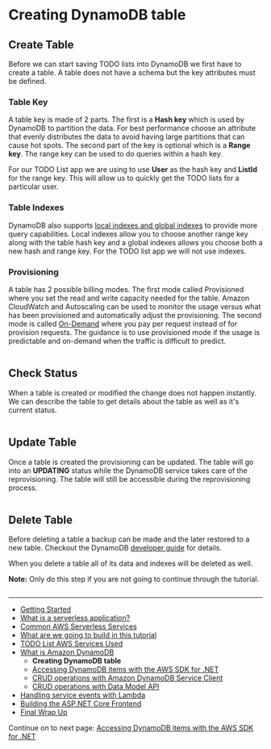 # Creating DynamoDB table

## Create Table

Before we can start saving TODO lists into DynamoDB we first have to create a table. A table does not have a schema but the key 
attributes must be defined.

### Table Key

A table key is made of 2 parts. The first is a **Hash key** which is used by DynamoDB to partition the data. For best performance choose an attribute
that evenly distributes the data to avoid having large partitions that can cause hot spots. The second part of the key is optional 
which is a **Range key**. The range key can be used to do queries within a hash key.

For our TODO List app we are using to use **User** as the hash key and **ListId** for the range key. This will allow us to quickly get 
the TODO lists for a particular user.

### Table Indexes
DynamoDB also supports [local indexes and global indexes](https://docs.aws.amazon.com/amazondynamodb/latest/developerguide/SecondaryIndexes.html) to provide more query capabilities. Local indexes allow you to choose another
range key along with the table hash key and a global indexes allows you choose both a new hash and range key. For the TODO list app 
we will not use indexes.

### Provisioning

A table has 2 possible billing modes. The first mode called Provisioned where you set the read and write capacity needed for the table. Amazon CloudWatch and Autoscaling can be
used to monitor the usage versus what has been provisioned and automatically adjust the provisioning. The second mode is called 
[On-Demand](https://aws.amazon.com/blogs/aws/amazon-dynamodb-on-demand-no-capacity-planning-and-pay-per-request-pricing/) where you pay per
request instead of for provision requests. The guidance is to use provisioned mode if the usage is predictable and on-demand when the traffic
is difficult to predict.


```cs --source-file ../Snippets/CreateTable.cs --project ../Snippets/Snippets.csproj --region create_table
```


## Check Status

When a table is created or modified the change does not happen instantly. We can describe the table to get details about the table as 
well as it's current status.

```cs --source-file ../Snippets/CreateTable.cs --project ../Snippets/Snippets.csproj --region check_status
```

## Update Table

Once a table is created the provisioning can be updated. The table will go into an **UPDATING** status while the DynamoDB service takes
care of the reprovisioning. The table will still be accessible during the reprovisioning process.

```cs --source-file ../Snippets/CreateTable.cs --project ../Snippets/Snippets.csproj --region update_table
```



## Delete Table

Before deleting a table a backup can be made and the later restored to a new table. Checkout the 
DynamoDB [developer guide](https://docs.aws.amazon.com/amazondynamodb/latest/developerguide/BackupRestore.html) for details.

When you delete a table all of its data and indexes will be deleted as well.


**Note:** Only do this step if you are not going to continue through the tutorial.

```cs --source-file ../Snippets/CreateTable.cs --project ../Snippets/Snippets.csproj --region delete_table
```

<!-- Generated Navigation -->
---

* [Getting Started](../GettingStarted.md)
* [What is a serverless application?](../WhatIsServerless.md)
* [Common AWS Serverless Services](../CommonServerlessServices.md)
* [What are we going to build in this tutorial](../WhatAreWeBuilding.md)
* [TODO List AWS Services Used](../TODOListServices.md)
* [What is Amazon DynamoDB](../DynamoDBModule/WhatIsDynamoDB.md)
  * **Creating DynamoDB table**
  * [Accessing DynamoDB items with the AWS SDK for .NET](../DynamoDBModule/DotNetDynamoDBAPIs.md)
  * [CRUD operations with Amazon DynamoDB Service Client](../DynamoDBModule/DDBServiceClientAPI.md)
  * [CRUD operations with Data Model API](../DynamoDBModule/DotNetDynamoDBDataModel.md)
* [Handling service events with Lambda](../StreamProcessing/ServiceEvents.md)
* [Building the ASP.NET Core Frontend](../ASP.NETCoreFrontend/TheFrontend.md)
* [Final Wrap Up](../FinalWrapup.md)

Continue on to next page: [Accessing DynamoDB items with the AWS SDK for .NET](../DynamoDBModule/DotNetDynamoDBAPIs.md)

